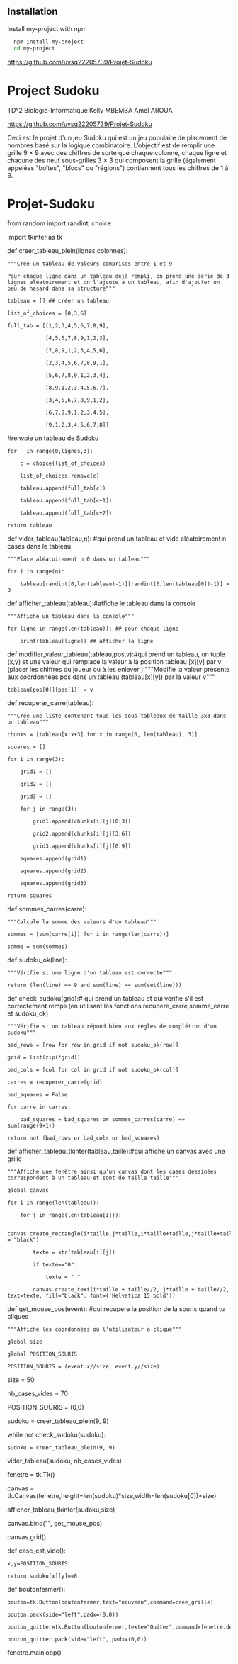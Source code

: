 ## Installation

Install my-project with npm

```bash
  npm install my-project
  cd my-project
```
https://github.com/uvsq22205739/Projet-Sudoku 
# Project Sudoku

TD°2 Biologie-Informatique
Kelly MBEMBA
Amel AROUA

https://github.com/uvsq22205739/Projet-Sudoku

Ceci est le projet d'un jeu Sudoku qui est un jeu populaire de placement de nombres basé sur la logique combinatoire. L’objectif est de remplir une grille 9 × 9 avec des chiffres de sorte que chaque colonne, chaque ligne et chacune des neuf
sous-grilles 3 × 3 qui composent la grille (également appelées "boîtes", "blocs" ou "régions") contiennent
tous les chiffres de 1 à 9.
# Projet-Sudoku

from random import randint, choice

import tkinter as tk

 

def creer_tableau_plein(lignes,colonnes):

    """Crée un tableau de valeurs comprises entre 1 et 9

    Pour chaque ligne dans un tableau déjà rempli, on prend une série de 3 lignes aléatoirement et on l'ajoute à un tableau, afin d'ajouter un peu de hasard dans sa structure"""

    tableau = [] ## créer un tableau

    list_of_choices = [0,3,6]

    full_tab = [[1,2,3,4,5,6,7,8,9],

                [4,5,6,7,8,9,1,2,3],

                [7,8,9,1,2,3,4,5,6],

                [2,3,4,5,6,7,8,9,1],

                [5,6,7,8,9,1,2,3,4],

                [8,9,1,2,3,4,5,6,7],

                [3,4,5,6,7,8,9,1,2],

                [6,7,8,9,1,2,3,4,5],

                [9,1,2,3,4,5,6,7,8]]

#renvoie un tableau de Sudoku

 

    for _ in range(0,lignes,3):

        c = choice(list_of_choices)

        list_of_choices.remove(c)

        tableau.append(full_tab[c])

        tableau.append(full_tab[c+1])

        tableau.append(full_tab[c+2])

    return tableau

 

def vider_tableau(tableau,n): #qui prend un tableau et vide aléatoirement n cases dans le tableau

    """Place aléatoirement n 0 dans un tableau"""

    for i in range(n):

        tableau[randint(0,len(tableau)-1)][randint(0,len(tableau[0])-1)] = 0

 

def afficher_tableau(tableau):#affiche le tableau dans la console

    """Affiche un tableau dans la console"""

    for ligne in range(len(tableau)): ## pour chaque ligne

        print(tableau[ligne]) ## afficher la ligne

 

def modifier_valeur_tableau(tableau,pos,v):#qui prend un tableau, un tuple (x,y) et une valeur qui remplace la valeur à la position tableau [x][y] par v (placer les chiffres du joueur ou à les enlever )    """Modifie la valeur présente aux coordonnées pos dans un tableau (tableau[x][y]) par la valeur v"""

    tableau[pos[0]][pos[1]] = v

 

def recuperer_carre(tableau):

    """Crée une liste contenant tous les sous-tableaux de taille 3x3 dans un tableau"""

    chunks = [tableau[x:x+3] for x in range(0, len(tableau), 3)]

    squares = []

    for i in range(3):

        grid1 = []

        grid2 = []

        grid3 = []

        for j in range(3):

            grid1.append(chunks[i][j][0:3])

            grid2.append(chunks[i][j][3:6])

            grid3.append(chunks[i][j][6:9])

        squares.append(grid1)

        squares.append(grid2)

        squares.append(grid3)

    return squares

 

def sommes_carres(carre):

    """Calcule la somme des valeurs d'un tableau"""

    sommes = [sum(carre[i]) for i in range(len(carre))]

    somme = sum(sommes)

 

def sudoku_ok(line):

    """Vérifie si une ligne d'un tableau est correcte"""

    return (len(line) == 9 and sum(line) == sum(set(line)))

 

def check_sudoku(grid):# qui prend un tableau et qui vérifie s'il est correctement rempli (en utilisant les fonctions recupere_carre,somme_carre et sudoku_ok)

    """Vérifie si un tableau répond bien aux règles de complétion d'un sudoku"""

    bad_rows = [row for row in grid if not sudoku_ok(row)]

    grid = list(zip(*grid))

    bad_cols = [col for col in grid if not sudoku_ok(col)]

    carres = recuperer_carre(grid)

    bad_squares = False

    for carre in carres:

        bad_squares = bad_squares or sommes_carres(carre) == sum(range(9+1))

    return not (bad_rows or bad_cols or bad_squares)

 

def afficher_tableau_tkinter(tableau,taille):#qui affiche un canvas avec une grille

    """Affiche une fenêtre ainsi qu'un canvas dont les cases dessinées correspondent à un tableau et sont de taille taille"""

    global canvas

    for i in range(len(tableau)):

        for j in range(len(tableau[i])):

            canvas.create_rectangle(i*taille,j*taille,i*taille+taille,j*taille+taille,outline = "black")

            texte = str(tableau[i][j])

            if texte=="0":

                texte = " "

            canvas.create_text(i*taille + taille//2, j*taille + taille//2, text=texte, fill="black", font=('Helvetica 15 bold'))




def get_mouse_pos(event): #qui recupere la position de la souris quand tu cliques

    """Affiche les coordonnées où l'utilisateur a cliqué"""

    global size

    global POSITION_SOURIS

    POSITION_SOURIS = (event.x//size, event.y//size)

 

size = 50

nb_cases_vides = 70

POSITION_SOURIS = (0,0)

 

sudoku = creer_tableau_plein(9, 9)

while not check_sudoku(sudoku):

    sudoku = creer_tableau_plein(9, 9)

vider_tableau(sudoku, nb_cases_vides)

 

fenetre = tk.Tk()

canvas = tk.Canvas(fenetre,height=len(sudoku)*size,width=len(sudoku[0])*size)

afficher_tableau_tkinter(sudoku,size)

canvas.bind("<Button-1>", get_mouse_pos)

canvas.grid()

 

def case_est_vide():

    x,y=POSITION_SOURIS

    return sudoku[x][y]==0

 

def boutonfermer():

    bouton=tk.Button(boutonfermer,text="nouveau",command=cree_grille)

    bouton.pack(side="left",padx=(0,0))

    bouton_quitter=tk.Button(boutonfermer,texte="Quiter",command=fenetre.destroy)

    bouton_quitter.pack(side="left", padx=(0,0))

   

fenetre.mainloop()

